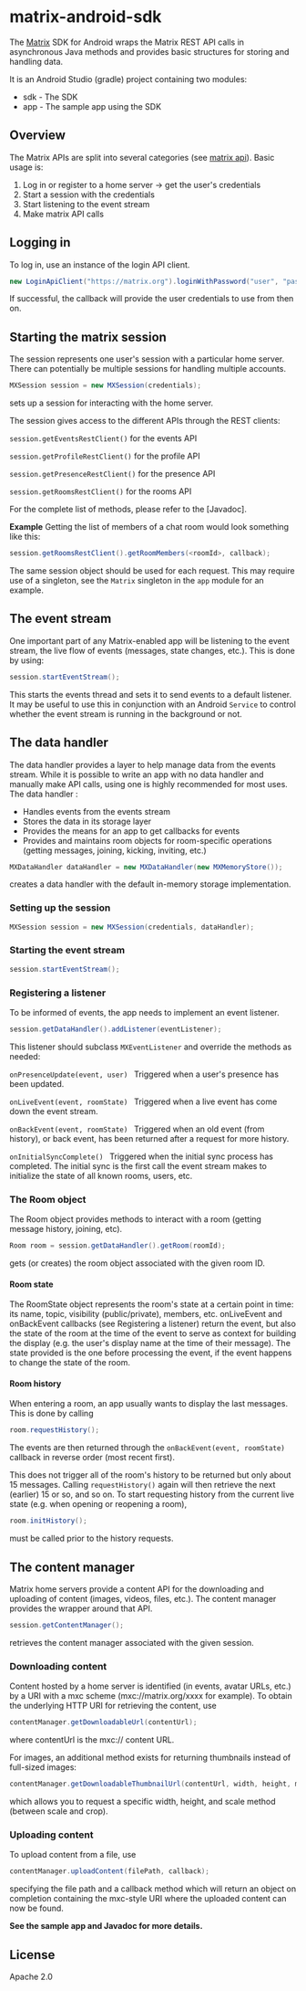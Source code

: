 matrix-android-sdk
==================
The [Matrix] SDK for Android wraps the Matrix REST API calls in asynchronous Java methods and provides basic structures for storing and handling data.

It is an Android Studio (gradle) project containing two modules:

 * sdk - The SDK
 * app - The sample app using the SDK

Overview
--------
The Matrix APIs are split into several categories (see [matrix api]).
Basic usage is:

 1. Log in or register to a home server -> get the user's credentials
 2. Start a session with the credentials
 3. Start listening to the event stream
 3. Make matrix API calls

Logging in
----------
To log in, use an instance of the login API client.

```java
new LoginApiClient("https://matrix.org").loginWithPassword("user", "password", callback);
```

If successful, the callback will provide the user credentials to use from then on.

Starting the matrix session
---------------------------
The session represents one user's session with a particular home server. There can potentially be multiple sessions for handling multiple accounts.

```java
MXSession session = new MXSession(credentials);
```

sets up a session for interacting with the home server.

The session gives access to the different APIs through the REST clients:

```session.getEventsRestClient()``` for the events API

```session.getProfileRestClient()``` for the profile API

```session.getPresenceRestClient()``` for the presence API

```session.getRoomsRestClient()``` for the rooms API

For the complete list of methods, please refer to the [Javadoc].

**Example**
Getting the list of members of a chat room would look something like this:

```java
session.getRoomsRestClient().getRoomMembers(<roomId>, callback);
```

The same session object should be used for each request. This may require use
of a singleton, see the ```Matrix``` singleton in the ```app``` module for an
example.

The event stream
----------------
One important part of any Matrix-enabled app will be listening to the event stream, the live flow of events (messages, state changes, etc.).
This is done by using:

```java
session.startEventStream();
```

This starts the events thread and sets it to send events to a default listener.
It may be useful to use this in conjunction with an Android ```Service``` to
control whether the event stream is running in the background or not.

The data handler
----------------
The data handler provides a layer to help manage data from the events stream. While it is possible to write an app with no
data handler and manually make API calls, using one is highly recommended for most uses. The data handler :

 * Handles events from the events stream
 * Stores the data in its storage layer
 * Provides the means for an app to get callbacks for events
 * Provides and maintains room objects for room-specific operations (getting messages, joining, kicking, inviting, etc.)

```java
MXDataHandler dataHandler = new MXDataHandler(new MXMemoryStore());
```

creates a data handler with the default in-memory storage implementation.

### Setting up the session

```java
MXSession session = new MXSession(credentials, dataHandler);
```

### Starting the event stream

```java
session.startEventStream();
```

### Registering a listener
To be informed of events, the app needs to implement an event listener.

```java
session.getDataHandler().addListener(eventListener);
```

This listener should subclass ```MXEventListener``` and override the methods as needed:

```onPresenceUpdate(event, user) ```
Triggered when a user's presence has been updated.

```onLiveEvent(event, roomState) ```
Triggered when a live event has come down the event stream.

```onBackEvent(event, roomState) ```
Triggered when an old event (from history), or back event, has been returned after a request for more history.

```onInitialSyncComplete() ```
Triggered when the initial sync process has completed. The initial sync is the first call the event stream makes
to initialize the state of all known rooms, users, etc.

### The Room object
The Room object provides methods to interact with a room (getting message history, joining, etc).

```java
Room room = session.getDataHandler().getRoom(roomId);
```

gets (or creates) the room object associated with the given room ID.

#### Room state
The RoomState object represents the room's state at a certain point in time: its name, topic, visibility (public/private), members, etc.
onLiveEvent and onBackEvent callbacks (see Registering a listener) return the event, but also the state of the room at the time of the event to
serve as context for building the display (e.g. the user's display name at the time of their message). The state provided is the one before
processing the event, if the event happens to change the state of the room.

#### Room history
When entering a room, an app usually wants to display the last messages. This is done by calling

```java
room.requestHistory();
```

The events are then returned through the ```onBackEvent(event, roomState)``` callback in reverse order (most recent first).

This does not trigger all of the room's history to be returned but only about 15 messages. Calling ```requestHistory()``` again will then
retrieve the next (earlier) 15 or so, and so on. To start requesting history from the current live state (e.g. when opening or reopening a room),

```java
room.initHistory();
```

must be called prior to the history requests.

The content manager
-------------------
Matrix home servers provide a content API for the downloading and uploading of content (images, videos, files, etc.).
The content manager provides the wrapper around that API.

```java
session.getContentManager();
```

retrieves the content manager associated with the given session.

### Downloading content
Content hosted by a home server is identified (in events, avatar URLs, etc.) by a URI with a mxc scheme (mxc://matrix.org/xxxx for example).
To obtain the underlying HTTP URI for retrieving the content, use

```java
contentManager.getDownloadableUrl(contentUrl);
```

where contentUrl is the mxc:// content URL.

For images, an additional method exists for returning thumbnails instead of full-sized images:

```java
contentManager.getDownloadableThumbnailUrl(contentUrl, width, height, method);
```

which allows you to request a specific width, height, and scale method (between scale and crop).

### Uploading content
To upload content from a file, use

```java
contentManager.uploadContent(filePath, callback);
```

specifying the file path and a callback method which will return an object on completion containing the mxc-style URI where the uploaded
content can now be found.

**See the sample app and Javadoc for more details.**

License
-------
Apache 2.0

[Matrix]:http://matrix.org
[matrix api]:http://matrix.org/docs/api/client-server/
